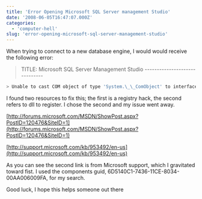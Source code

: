 ```yaml
---
title: 'Error Opening Microsoft SQL Server management Studio'
date: '2008-06-05T16:47:07.000Z'
categories:
  - 'computer-hell'
slug: 'error-opening-microsoft-sql-server-management-studio'
---
```


When trying to connect to a new database engine, I would would receive the following error:

> TITLE: Microsoft SQL Server Management Studio ------------------------------

```sh
> Unable to cast COM object of type 'System.\_\_ComObject' to interface type 'Microsoft.VisualStudio.OLE.Interop.IServiceProvider'. This operation failed because the QueryInterface call on the COM component for the interface with IID '{6D5140C1-7436-11CE-8034-00AA006009FA}' failed due to the following error: No such interface supported (Exception from HRESULT: 0x80004002 (E\_NOINTERFACE)). (Microsoft.VisualStudio.OLE.Interop)
```

I found two resources to fix this; the first is a registry hack, the second refers to dll to register. I chose the second and my issue went away.

[http://forums.microsoft.com/MSDN/ShowPost.aspx?PostID=120476&SiteID=1](http://forums.microsoft.com/MSDN/ShowPost.aspx?PostID=120476&SiteID=1)

[http://support.microsoft.com/kb/953492/en-us](http://support.microsoft.com/kb/953492/en-us)

As you can see the second link is from Microsoft support, which I gravitated toward fist. I used the components guid, 6D5140C1-7436-11CE-8034-00AA006009FA, for my search.

Good luck, I hope this helps someone out there
